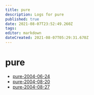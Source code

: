 ```yaml
---
title: pure
description: Logs for pure
published: true
date: 2021-08-07T23:52:49.260Z
tags: 
editor: markdown
dateCreated: 2021-08-07T05:29:31.670Z
---
```


# pure

* [pure-2004-06-24](pure-2004-06-24)
* [pure-2004-08-20](pure-2004-08-20)
* [pure-2004-08-27](pure-2004-08-27)
